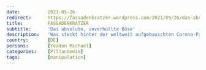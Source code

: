 ```yaml
---
date:          2021-05-26
redirect:      https://fassadenkratzer.wordpress.com/2021/05/26/das-absolute-unverhullte-bose/
title:         FASSADENKRATZER
subtitle:      'Das absolute, unverhüllte Böse'
description:   'Was steckt hinter der weltweit aufgebauschten Corona-Pandemie, den verheerend wirkenden staatlichen Maßnahmen und der totalen Impfkampagne, die der Menschheit allein die Rettung bringen soll? Der in Biochemie, Toxikologie und Pharmakologie der Atemwege ausgebildete Dr. Michael Yeadon, ehemaliger Vizepräsident von Pfizer und Leiter der dortigen Allergie- und Atemwegsforschung, sieht ein ungeheures Netz von Lügen und Täuschungen,…'
country:       [DE]
persons:       [Yeadon Michael]
categories:    [P(l)andemie]
tags:          [manipulation]
---
```


